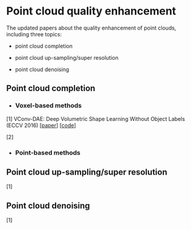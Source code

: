 # Point cloud quality enhancement

The updated papers about the quality enhancement of point clouds, including three topics:

- point cloud completion 

- point cloud up-sampling/super resolution

- point cloud denoising



## **Point cloud completion**

- ### Voxel-based methods

[1] VConv-DAE: Deep Volumetric Shape Learning Without Object Labels (ECCV 2016) [[paper](https://arxiv.org/abs/1604.03755)] [[code](https://github.com/Not-IITian/VCONV-DAE)]

[2]

- ### Point-based methods

## **Point cloud up-sampling/super resolution**

[1]

## **Point cloud denoising**

[1]


